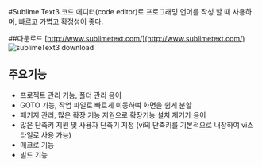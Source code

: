 #Sublime Text3
코드 에디터(code editor)로 프로그래밍 언어를 작성 할 때 사용하며, 빠르고 가볍고 확정성이 좋다.

##다운로드
[http://www.sublimetext.com/](http://www.sublimetext.com/)
![sublimeText3 download](../Resources/img/download.jpg)

## 주요기능

- 프로젝트 관리 기능, 폴더 관리 용이
- GOTO 기능, 작업 파일로 빠르게 이동하여 화면을 쉽게 분할
- 패키지 관리, 많은 확장 기능 지원으로 확장기능 설치 제거가 용이
- 많은 단축키 지원 및 사용자 단축기 지정 (vi의 단축키를 기본적으로 내장하여 vi스타일로 사용 가능)
- 매크로 기능
- 빌드 기능



